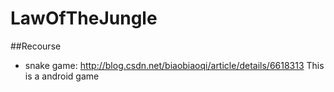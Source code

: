 # LawOfTheJungle
##Recourse
- snake game: 
	http://blog.csdn.net/biaobiaoqi/article/details/6618313
 	This is a android game

